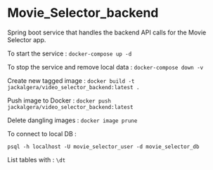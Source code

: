 # Movie_Selector_backend
Spring boot service that handles the backend API calls for the Movie Selector app.

To start the service : `docker-compose up -d`

To stop the service and remove local data : `docker-compose down -v`

Create new tagged image : `docker build -t jackalgera/video_selector_backend:latest .`

Push image to Docker : `docker push jackalgera/video_selector_backend:latest`

Delete dangling images : `docker image prune`

To connect to local DB : 

`psql -h localhost -U movie_selector_user -d movie_selector_db `

List tables with :
`\dt`
